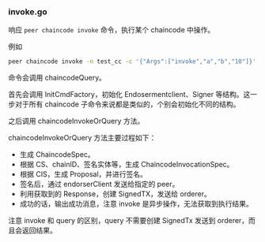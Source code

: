 ### invoke.go
响应 `peer chaincode invoke` 命令，执行某个 chaincode 中操作。

例如

```bash
peer chaincode invoke -n test_cc -c '{"Args":["invoke","a","b","10"]}' -o orderer0:7050
```

命令会调用 chaincodeQuery。

首先会调用 InitCmdFactory，初始化 Endosermentclient、Signer 等结构。这一步对于所有 chaincode 子命令来说都是类似的，个别会初始化不同的结构。

之后调用 chaincodeInvokeOrQuery 方法。

chaincodeInvokeOrQuery 方法主要过程如下：

* 生成 ChaincodeSpec。
* 根据 CS、chainID、签名实体等，生成 ChaincodeInvocationSpec。
* 根据 CIS，生成 Proposal，并进行签名。
* 签名后，通过 endorserClient 发送给指定的 peer。
* 利用获取到的 Response，创建 SignedTX，发送给 orderer。
* 成功的话，输出成功消息，注意 invoke 是异步操作，无法获取到执行结果。

注意 invoke 和 query 的区别，query 不需要创建 SignedTx 发送到 orderer，而且会返回结果。

